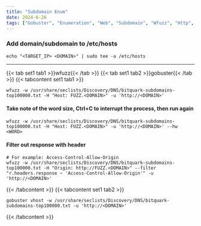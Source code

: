 ```yaml
---
title: "Subdomain Enum"
date: 2024-6-26
tags: ["Gobuster", "Enumeration", "Web", "Subdomain", "Wfuzz", "Http", "Hosts", "Reconnaissance"]
---
```


### Add domain/subdomain to /etc/hosts

```console
echo "<TARGET_IP> <DOMAIN>" | sudo tee -a /etc/hosts
```

---

{{< tab set1 tab1 >}}wfuzz{{< /tab >}}
{{< tab set1 tab2 >}}gobuster{{< /tab >}}
{{< tabcontent set1 tab1 >}}

```console
wfuzz -w /usr/share/seclists/Discovery/DNS/bitquark-subdomains-top100000.txt -H "Host: FUZZ.<DOMAIN>" -u 'http://<DOMAIN>'
```

#### Take note of the word size, Ctrl+C to interrupt the process, then run again

```console
wfuzz -w /usr/share/seclists/Discovery/DNS/bitquark-subdomains-top100000.txt -H "Host: FUZZ.<DOMAIN>" -u 'http://<DOMAIN>' --hw <WORD>
```

#### Filter out response with header

```console
# For example: Access-Control-Allow-Origin
wfuzz -w /usr/share/seclists/Discovery/DNS/bitquark-subdomains-top100000.txt -H "Origin: http://FUZZ.<DOMAIN>" --filter "r.headers.response ~ 'Access-Control-Allow-Origin'" -u 'http://<DOMAIN>'
```

{{< /tabcontent >}}
{{< tabcontent set1 tab2 >}}

```console
gobuster vhost -w /usr/share/seclists/Discovery/DNS/bitquark-subdomains-top100000.txt -u 'http://<DOMAIN>'
```

{{< /tabcontent >}}
